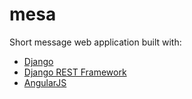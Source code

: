 # mesa

Short message web application built with:
* [Django](https://www.djangoproject.com)
* [Django REST Framework](http://www.django-rest-framework.org)
* [AngularJS](https://angularjs.org)
